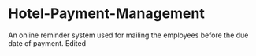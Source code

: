 # Hotel-Payment-Management
An online reminder system used for mailing the employees before the due date of payment.
Edited
